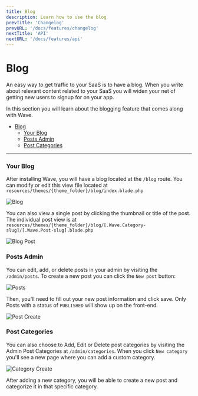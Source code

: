 ```yaml
---
title: Blog
description: Learn how to use the blog
prevTitle: 'Changelog'
prevURL: '/docs/features/changelog'
nextTitle: 'API'
nextURL: '/docs/features/api'
---
```


# Blog

An easy way to get traffic to your SaaS is to have a blog. When you write about relevant content related to your SaaS you will widen your net of getting new users to signup for on your app.

In this section you will learn about the blogging feature that comes along with Wave.

- [Blog](#blog)
    - [Your Blog](#your-blog)
    - [Posts Admin](#posts-admin)
    - [Post Categories](#post-categories)

---

### Your Blog

After installing Wave, you will have a blog located at the `/blog` route. You can modify or edit this view file located at `resources/themes/{theme_folder}/blog/index.blade.php`

<img src="https://cdn.devdojo.com/images/august2024/blog.png" alt="Blog" class="w-full" />

You can also view a single post by clicking the thumbnail or title of the post. The individual post view is at `resources/themes/{theme_folder}/blog/[.Wave.Category-slug]/[.Wave.Post-slug].blade.php`

<img src="https://cdn.devdojo.com/images/august2024/blog-post.png" alt="Blog Post" class="w-full" />

### Posts Admin

You can edit, add, or delete posts in your admin by visiting the `/admin/posts`. To create a new post you can click the `New post` button:

<img src="https://cdn.devdojo.com/images/august2024/posts.png" alt="Posts" class="w-full" />

Then, you'll need to fill out your new post information and click save. Only Posts with a status of `PUBLISHED` will show up on the front-end.

<img src="https://cdn.devdojo.com/images/august2024/post-create.png" alt="Post Create" class="w-full" />

### Post Categories

You can also choose to Add, Edit or Delete post categories by visiting the Admin Post Categories at `/admin/categories`. When you click `New category` you'll see a new page where you can add a custom category.

<img src="https://cdn.devdojo.com/images/august2024/category-create.png" alt="Category Create" class="w-full" />

After adding a new category, you will be able to create a new post and categorize it in that specific category.
